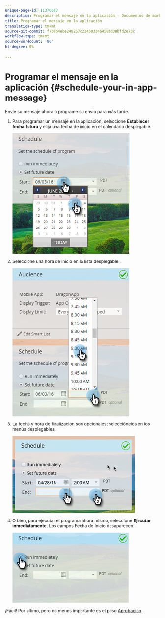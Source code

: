 ```yaml
---
unique-page-id: 11370503
description: Programar el mensaje en la aplicación - Documentos de marketing - Documentación del producto
title: Programar el mensaje en la aplicación
translation-type: tm+mt
source-git-commit: f7b0b4ebe248257c234503346458bd38bfd2e73c
workflow-type: tm+mt
source-wordcount: '86'
ht-degree: 0%

---
```



# Programar el mensaje en la aplicación {#schedule-your-in-app-message}

Envíe su mensaje ahora o programe su envío para más tarde.

1. Para programar un mensaje en la aplicación, seleccione **Establecer fecha futura** y elija una fecha de inicio en el calendario desplegable.

   ![](assets/schedule-your-in-app-message-1.png)

1. Seleccione una hora de inicio en la lista desplegable.

   ![](assets/schedule-your-in-app-message-2.png)

1. La fecha y hora de finalización son opcionales; selecciónelos en los menús desplegables.

   ![](assets/schedule-your-in-app-message-3.png)

1. O bien, para ejecutar el programa ahora mismo, seleccione **Ejecutar inmediatamente**. Los campos Fecha de Inicio desaparecen.

   ![](assets/schedule-your-in-app-message-4.png)

¡Fácil! Por último, pero no menos importante es el paso [Aprobación](approve-your-in-app-message.md).
